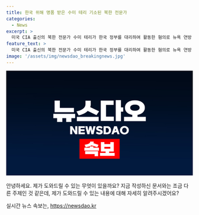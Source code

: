```yaml
---
title: 한국 위해 명품 받은 수미 테리 기소된 북한 전문가
categories:
  - News
excerpt: >
  미국 CIA 출신의 북한 전문가 수미 테리가 한국 정부를 대리하여 활동한 혐의로 뉴욕 연방 검찰에 기소되었습니다. 혐의에는 외국 대리인 등록법 위반과 비공개 정보 제공이 포함되어 있습니다. 수미 테리 측은 혐의를 강력히 부인하고, 변호인은 해당 기간 동안 한국 정부에 비판적인 입장을 보였다고 밝혔습니다. 이에 대한 논란이 예상되고 있습니다.
feature_text: >
  미국 CIA 출신의 북한 전문가 수미 테리가 한국 정부를 대리하여 활동한 혐의로 뉴욕 연방 검찰에 기소되었습니다. 혐의에는 외국 대리인 등록법 위반과 비공개 정보 제공이 포함되어 있습니다. 수미 테리 측은 혐의를 강력히 부인하고, 변호인은 해당 기간 동안 한국 정부에 비판적인 입장을 보였다고 밝혔습니다. 이에 대한 논란이 예상되고 있습니다.
image: '/assets/img/newsdao_breakingnews.jpg'
---
```


<p><img src="/assets/img/newsdao_breakingnews.jpg" alt="pcversion 속보" /></p>

<p>안녕하세요. 제가 도와드릴 수 있는 무엇이 있을까요? 지금 작성하신 문서와는 조금 다른 주제인 것 같은데, 제가 도와드릴 수 있는 내용에 대해 자세히 알려주시겠어요?</p>
실시간 뉴스 속보는, <a href="https://newsdao.kr" rel="dofollow">https://newsdao.kr</a>


